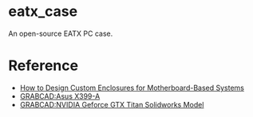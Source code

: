 # eatx_case
An open-source EATX PC case.

# Reference

- [How to Design Custom Enclosures for Motherboard-Based Systems](https://www.protocase.com/resources/how-to-design-for-motherboards/)
- [GRABCAD:Asus X399-A](https://grabcad.com/library/asus-x399-a-1)
- [GRABCAD:NVIDIA Geforce GTX Titan Solidworks Model](https://grabcad.com/library/nvidia-geforce-gtx-titan-solidworks-model-1)
